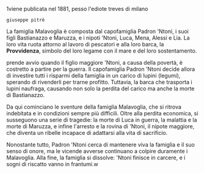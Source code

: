 1viene publicata nel 1881, pesso l'ediote treves di milano

	giuseppe pitrè






La famiglia Malavoglia è composta dal capofamiglia Padron 'Ntoni, i suoi figli Bastianazzo e Maruzza, e i nipoti 'Ntoni, Luca, Mena, Alessi e Lia. La loro vita ruota attorno al lavoro di pescatori e alla loro barca, la **Provvidenza**, simbolo del loro legame con il mare e del loro sostentamento.

 prende avvio quando il figlio maggiore 'Ntoni, a causa della povertà, è costretto a partire per la guerra. Il capofamiglia Padron 'Ntoni decide allora di investire tutti i risparmi della famiglia in un carico di lupini (legumi), sperando di rivenderli per trarne profitto. Tuttavia, la barca che trasporta i lupini naufraga, causando non solo la perdita del carico ma anche la morte di Bastianazzo.

Da qui cominciano le sventure della famiglia Malavoglia, che si ritrova indebitata e in condizioni sempre più difficili. Oltre alla perdita economica, si susseguono una serie di tragedie: la morte di Luca in guerra, la malattia e la morte di Maruzza, e infine l'arresto e la rovina di 'Ntoni, il nipote maggiore, che diventa un ribelle incapace di adattarsi alla vita di sacrificio.

Nonostante tutto, Padron 'Ntoni cerca di mantenere viva la famiglia e il suo senso di onore, ma le vicende avverse continuano a colpire duramente i Malavoglia. Alla fine, la famiglia si dissolve: 'Ntoni finisce in carcere, e i sogni di riscatto vanno in frantumi.w